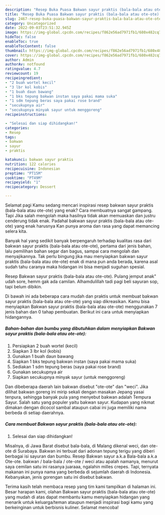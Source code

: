 ```yaml
---
description: "Resep Buka Puasa Bakwan sayur praktis (bala-bala atau ote-ote) Anti Gagal"
title: "Resep Buka Puasa Bakwan sayur praktis (bala-bala atau ote-ote) Anti Gagal"
slug: 2467-resep-buka-puasa-bakwan-sayur-praktis-bala-bala-atau-ote-ote-anti-gagal
category: Uncategorized
date: 2022-09-03T23:51:32.945Z
image: https://img-global.cpcdn.com/recipes/f862e56ad7971fb1/680x482cq70/bakwan-sayur-praktis-bala-bala-atau-ote-ote-foto-resep-utama.jpg
hideToc: false
enableToc: true
enableTocContent: false
thumbnail: https://img-global.cpcdn.com/recipes/f862e56ad7971fb1/680x482cq70/bakwan-sayur-praktis-bala-bala-atau-ote-ote-foto-resep-utama.jpg
cover: https://img-global.cpcdn.com/recipes/f862e56ad7971fb1/680x482cq70/bakwan-sayur-praktis-bala-bala-atau-ote-ote-foto-resep-utama.jpg
author: Admin
authorAv: notfound
ratingvalue: 4.7
reviewcount: 19
recipeingredient:
- "2 buah wortel kecil"
- "3 lbr kol kobis"
- "1 buah daun bawang"
- "1 bks tepung bakwan instan saya pakai mama suka"
- "1 sdm tepung beras saya pakai rose brand"
- "secukupnya air"
- "secukupnya minyak sayur untuk menggoreng"
recipeinstructions:

- "Selesai dan siap dihidangkan!"
categories:
- Resep
tags:
- bakwan
- sayur
- praktis

katakunci: bakwan sayur praktis 
nutrition: 122 calories
recipecuisine: Indonesian
preptime: "PT15M"
cooktime: "PT49M"
recipeyield: "1"
recipecategory: Dessert

---
```



Selamat pagi Kamu sedang mencari inspirasi resep bakwan sayur praktis (bala-bala atau ote-ote) yang enak? Cara membuatnya sangat gampang. Tapi Jika salah mengolah maka hasilnya tidak akan memuaskan dan justru cenderung tidak enak. Padahal bakwan sayur praktis (bala-bala atau ote-ote) yang enak harusnya Kan punya aroma dan rasa yang dapat memancing selera kita.


Banyak hal yang sedikit banyak berpengaruh terhadap kualitas rasa dari bakwan sayur praktis (bala-bala atau ote-ote), pertama dari jenis bahan, lalu pemilihan bahan segar dan bagus, sampai cara mengolah dan menyajikannya. Tak perlu bingung jika mau menyiapkan bakwan sayur praktis (bala-bala atau ote-ote) enak di mana pun anda berada, karena asal sudah tahu caranya maka hidangan ini bisa menjadi suguhan spesial.

Resep Bakwan sayur praktis (bala-bala atau ote-ote). Pulang jemput anak&#34; udah sore, hemm gak ada camilan. Alhamdulillah tadi pagi beli sayuran sop, tapi belum dibikin.


Di bawah ini ada beberapa cara mudah dan praktis untuk membuat bakwan sayur praktis (bala-bala atau ote-ote) yang siap dikreasikan. Kamu bisa menyiapkan Bakwan sayur praktis (bala-bala atau ote-ote) menggunakan 7 jenis bahan dan 0 tahap pembuatan. Berikut ini cara untuk menyiapkan hidangannya.

<!--inarticleads1-->

##### Bahan-bahan dan bumbu yang dibutuhkan dalam menyiapkan Bakwan sayur praktis (bala-bala atau ote-ote):

1. Persiapkan 2 buah wortel (kecil)
1. Siapkan 3 lbr kol (kobis)
1. Gunakan 1 buah daun bawang
1. Siapkan 1 bks tepung bakwan instan (saya pakai mama suka)
1. Sediakan 1 sdm tepung beras (saya pakai rose brand)
1. Gunakan secukupnya air
1. Siapkan secukupnya minyak sayur (untuk menggoreng)


Dan dibeberapa daerah lain bakwan disebut &#34;ote-ote&#34; dan &#34;weci&#34;. Jika dilihat bakwan goreng ini mirip sekali dengan masakan Jepang yasai tenpura, sehingga banyak pula yang menyebut bakwan adalah Tempura Sayur. Salah satu yang populer yaitu bakwan sayur. Kudapan yang nikmat dimakan dengan dicocol sambal ataupun cabai ini juga memiliki nama berbeda di setiap daerahnya. 

<!--inarticleads2-->

##### Cara membuat Bakwan sayur praktis (bala-bala atau ote-ote):


1. Selesai dan siap dihidangkan!

Misalnya, di Jawa Barat disebut bala-bala, di Malang dikenal weci, dan ote-ote di Surabaya. Bakwan ini terbuat dari adonan tepung terigu yang diberi berbagai isi sayuran dan bumbu. Resep Bakwan sayur a.k.a Bala-bala a.k.a Ote-ote. bakwan / bala-bala / ote-ote / weci atau apalah namanya, menurut saya cemilan satu ini rasanya juaraaa, ngalahin milles crepes. Tapi, ternyata makanan ini punya nama yang berbeda di sejumlah daerah di Indonesia. Kebanyakan, jenis gorengan satu ini disebut bakwan. 

Terima kasih telah membaca resep yang tim kami tampilkan di halaman ini. Besar harapan kami, olahan Bakwan sayur praktis (bala-bala atau ote-ote) yang mudah di atas dapat membantu kamu menyiapkan hidangan yang menarik untuk keluarga/teman ataupun menjadi inspirasi bagi kamu yang berkeinginan untuk berbisnis kuliner. Selamat mencoba!
